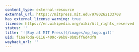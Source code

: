 ```yaml
---
content_type: external-resource
external_url: https://mitpress.mit.edu/9780262133708
has_external_license_warning: true
license: https://en.wikipedia.org/wiki/All_rights_reserved
status: ''
title: '![Buy at MIT Press](/images/mp_logo.gif)'
uid: f16a7bda-0116-409c-96b8-0b85ff6d4df9
wayback_url: ''
---
```

